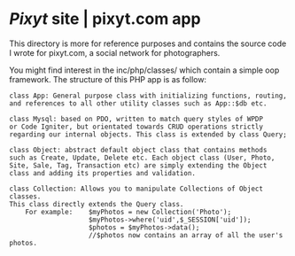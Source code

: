 # *Pixyt* site | pixyt.com app



This directory is more for reference purposes and contains the source code I wrote for pixyt.com, a social network for photographers.

You might find interest in the inc/php/classes/ which contain a simple oop framework.
The structure of this PHP app is as follow:

	class App: General purpose class with initializing functions, routing, 
	and references to all other utility classes such as App::$db etc.

	class Mysql: based on PDO, written to match query styles of WPDP
	or Code Igniter, but orientated towards CRUD operations strictly 
	regarding our internal objects. This class is extended by class Query;

	class Object: abstract default object class that contains methods
	such as Create, Update, Delete etc. Each object class (User, Photo, 
	Site, Sale, Tag, Transaction etc) are simply extending the Object
	class and adding its properties and validation.

	class Collection: Allows you to manipulate Collections of Object classes. 
	This class directly extends the Query class.
		For example:	$myPhotos = new Collection('Photo');
						$myPhotos->where('uid',$_SESSION['uid']);
						$photos = $myPhotos->data();
						//$photos now contains an array of all the user's photos.
